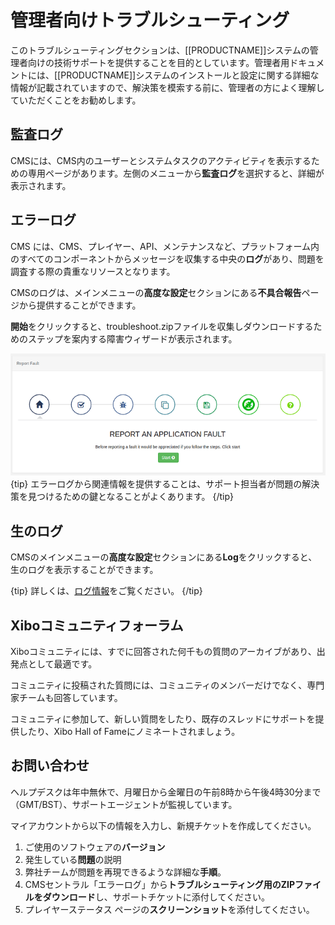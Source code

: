 <!--toc=troubleshooting_faq-->

# 管理者向けトラブルシューティング

このトラブルシューティングセクションは、[[PRODUCTNAME]]システムの管理者向けの技術サポートを提供することを目的としています。管理者用ドキュメントには、[[PRODUCTNAME]]システムのインストールと設定に関する詳細な情報が記載されていますので、解決策を模索する前に、管理者の方によく理解していただくことをお勧めします。

## 監査ログ

CMSには、CMS内のユーザーとシステムタスクのアクティビティを表示するための専用ページがあります。左側のメニューから**監査ログ**を選択すると、詳細が表示されます。

## エラーログ

CMS には、CMS、プレイヤー、API、メンテナンスなど、プラットフォーム内のすべてのコンポーネントからメッセージを収集する中央の**ログ**があり、問題を調査する際の貴重なリソースとなります。

CMSのログは、メインメニューの**高度な設定**セクションにある**不具合報告**ページから提供することができます。

**開始**をクリックすると、troubleshoot.zipファイルを収集しダウンロードするためのステップを案内する障害ウィザードが表示されます。

![Troubleshooting Error Log](img/troubleshooting_administrators_cms_error_log.png)
{tip}
エラーログから関連情報を提供することは、サポート担当者が問題の解決策を見つけるための鍵となることがよくあります。
{/tip}

## 生のログ

CMSのメインメニューの**高度な設定**セクションにある**Log**をクリックすると、生のログを表示することができます。

{tip}
詳しくは、[ログ情報](xibo-log-information)をご覧ください。
{/tip}

## Xiboコミュニティフォーラム
Xiboコミュニティには、すでに回答された何千もの質問のアーカイブがあり、出発点として最適です。

コミュニティに投稿された質問には、コミュニティのメンバーだけでなく、専門家チームも回答しています。

コミュニティに参加して、新しい質問をしたり、既存のスレッドにサポートを提供したり、Xibo Hall of Fameにノミネートされましょう。

## お問い合わせ
ヘルプデスクは年中無休で、月曜日から金曜日の午前8時から午後4時30分まで（GMT/BST）、サポートエージェントが監視しています。

マイアカウントから以下の情報を入力し、新規チケットを作成してください。

1. ご使用のソフトウェアの**バージョン**
1. 発生している**問題**の説明
1. 弊社チームが問題を再現できるような詳細な**手順**。
1. CMSセントラル「エラーログ」から**トラブルシューティング用のZIPファイルをダウンロード**し、サポートチケットに添付してください。
1. プレイヤーステータス ページの**スクリーンショット**を添付してください。
